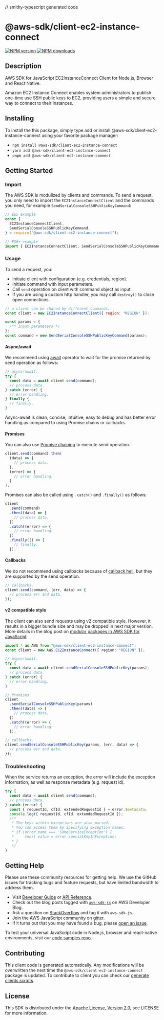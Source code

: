 // smithy-typescript generated code

# @aws-sdk/client-ec2-instance-connect

[![NPM version](https://img.shields.io/npm/v/@aws-sdk/client-ec2-instance-connect/latest.svg)](https://www.npmjs.com/package/@aws-sdk/client-ec2-instance-connect)
[![NPM downloads](https://img.shields.io/npm/dm/@aws-sdk/client-ec2-instance-connect.svg)](https://www.npmjs.com/package/@aws-sdk/client-ec2-instance-connect)

## Description

AWS SDK for JavaScript EC2InstanceConnect Client for Node.js, Browser and React Native.

<p>Amazon EC2 Instance Connect enables system administrators to publish one-time use SSH
public keys to EC2, providing users a simple and secure way to connect to their
instances.</p>

## Installing

To install the this package, simply type add or install @aws-sdk/client-ec2-instance-connect
using your favorite package manager:

- `npm install @aws-sdk/client-ec2-instance-connect`
- `yarn add @aws-sdk/client-ec2-instance-connect`
- `pnpm add @aws-sdk/client-ec2-instance-connect`

## Getting Started

### Import

The AWS SDK is modulized by clients and commands.
To send a request, you only need to import the `EC2InstanceConnectClient` and
the commands you need, for example `SendSerialConsoleSSHPublicKeyCommand`:

```js
// ES5 example
const {
  EC2InstanceConnectClient,
  SendSerialConsoleSSHPublicKeyCommand,
} = require("@aws-sdk/client-ec2-instance-connect");
```

```ts
// ES6+ example
import { EC2InstanceConnectClient, SendSerialConsoleSSHPublicKeyCommand } from "@aws-sdk/client-ec2-instance-connect";
```

### Usage

To send a request, you:

- Initiate client with configuration (e.g. credentials, region).
- Initiate command with input parameters.
- Call `send` operation on client with command object as input.
- If you are using a custom http handler, you may call `destroy()` to close open connections.

```js
// a client can be shared by different commands.
const client = new EC2InstanceConnectClient({ region: "REGION" });

const params = {
  /** input parameters */
};
const command = new SendSerialConsoleSSHPublicKeyCommand(params);
```

#### Async/await

We recommend using [await](https://developer.mozilla.org/en-US/docs/Web/JavaScript/Reference/Operators/await)
operator to wait for the promise returned by send operation as follows:

```js
// async/await.
try {
  const data = await client.send(command);
  // process data.
} catch (error) {
  // error handling.
} finally {
  // finally.
}
```

Async-await is clean, concise, intuitive, easy to debug and has better error handling
as compared to using Promise chains or callbacks.

#### Promises

You can also use [Promise chaining](https://developer.mozilla.org/en-US/docs/Web/JavaScript/Guide/Using_promises#chaining)
to execute send operation.

```js
client.send(command).then(
  (data) => {
    // process data.
  },
  (error) => {
    // error handling.
  }
);
```

Promises can also be called using `.catch()` and `.finally()` as follows:

```js
client
  .send(command)
  .then((data) => {
    // process data.
  })
  .catch((error) => {
    // error handling.
  })
  .finally(() => {
    // finally.
  });
```

#### Callbacks

We do not recommend using callbacks because of [callback hell](http://callbackhell.com/),
but they are supported by the send operation.

```js
// callbacks.
client.send(command, (err, data) => {
  // process err and data.
});
```

#### v2 compatible style

The client can also send requests using v2 compatible style.
However, it results in a bigger bundle size and may be dropped in next major version. More details in the blog post
on [modular packages in AWS SDK for JavaScript](https://aws.amazon.com/blogs/developer/modular-packages-in-aws-sdk-for-javascript/)

```ts
import * as AWS from "@aws-sdk/client-ec2-instance-connect";
const client = new AWS.EC2InstanceConnect({ region: "REGION" });

// async/await.
try {
  const data = await client.sendSerialConsoleSSHPublicKey(params);
  // process data.
} catch (error) {
  // error handling.
}

// Promises.
client
  .sendSerialConsoleSSHPublicKey(params)
  .then((data) => {
    // process data.
  })
  .catch((error) => {
    // error handling.
  });

// callbacks.
client.sendSerialConsoleSSHPublicKey(params, (err, data) => {
  // process err and data.
});
```

### Troubleshooting

When the service returns an exception, the error will include the exception information,
as well as response metadata (e.g. request id).

```js
try {
  const data = await client.send(command);
  // process data.
} catch (error) {
  const { requestId, cfId, extendedRequestId } = error.$metadata;
  console.log({ requestId, cfId, extendedRequestId });
  /**
   * The keys within exceptions are also parsed.
   * You can access them by specifying exception names:
   * if (error.name === 'SomeServiceException') {
   *     const value = error.specialKeyInException;
   * }
   */
}
```

## Getting Help

Please use these community resources for getting help.
We use the GitHub issues for tracking bugs and feature requests, but have limited bandwidth to address them.

- Visit [Developer Guide](https://docs.aws.amazon.com/sdk-for-javascript/v3/developer-guide/welcome.html)
  or [API Reference](https://docs.aws.amazon.com/AWSJavaScriptSDK/v3/latest/index.html).
- Check out the blog posts tagged with [`aws-sdk-js`](https://aws.amazon.com/blogs/developer/tag/aws-sdk-js/)
  on AWS Developer Blog.
- Ask a question on [StackOverflow](https://stackoverflow.com/questions/tagged/aws-sdk-js) and tag it with `aws-sdk-js`.
- Join the AWS JavaScript community on [gitter](https://gitter.im/aws/aws-sdk-js-v3).
- If it turns out that you may have found a bug, please [open an issue](https://github.com/aws/aws-sdk-js-v3/issues/new/choose).

To test your universal JavaScript code in Node.js, browser and react-native environments,
visit our [code samples repo](https://github.com/aws-samples/aws-sdk-js-tests).

## Contributing

This client code is generated automatically. Any modifications will be overwritten the next time the `@aws-sdk/client-ec2-instance-connect` package is updated.
To contribute to client you can check our [generate clients scripts](https://github.com/aws/aws-sdk-js-v3/tree/main/scripts/generate-clients).

## License

This SDK is distributed under the
[Apache License, Version 2.0](http://www.apache.org/licenses/LICENSE-2.0),
see LICENSE for more information.
